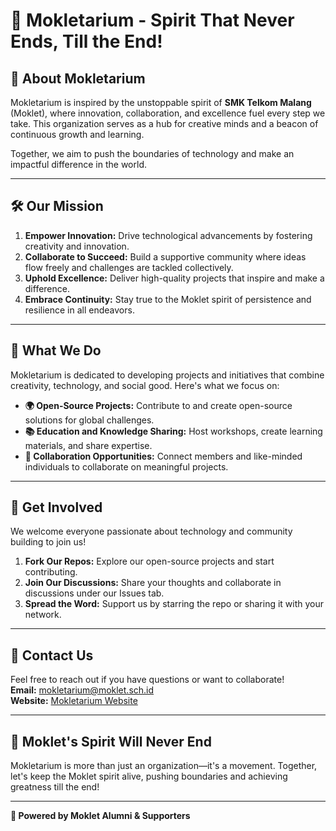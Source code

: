 # 🌟 Mokletarium - Spirit That Never Ends, Till the End! 


## 🌠 About Mokletarium

Mokletarium is inspired by the unstoppable spirit of **SMK Telkom Malang** (Moklet), where innovation, collaboration, and excellence fuel every step we take. This organization serves as a hub for creative minds and a beacon of continuous growth and learning.  

Together, we aim to push the boundaries of technology and make an impactful difference in the world.

---

## 🛠️ Our Mission

1. **Empower Innovation:** Drive technological advancements by fostering creativity and innovation.  
2. **Collaborate to Succeed:** Build a supportive community where ideas flow freely and challenges are tackled collectively.  
3. **Uphold Excellence:** Deliver high-quality projects that inspire and make a difference.  
4. **Embrace Continuity:** Stay true to the Moklet spirit of persistence and resilience in all endeavors.

---

## 🚀 What We Do

Mokletarium is dedicated to developing projects and initiatives that combine creativity, technology, and social good. Here's what we focus on:  

- **🌍 Open-Source Projects:** Contribute to and create open-source solutions for global challenges.  
- **📚 Education and Knowledge Sharing:** Host workshops, create learning materials, and share expertise.  
- **🤝 Collaboration Opportunities:** Connect members and like-minded individuals to collaborate on meaningful projects.  

---

## 📌 Get Involved

We welcome everyone passionate about technology and community building to join us!  

1. **Fork Our Repos:** Explore our open-source projects and start contributing.  
2. **Join Our Discussions:** Share your thoughts and collaborate in discussions under our Issues tab.  
3. **Spread the Word:** Support us by starring the repo or sharing it with your network.  

---

## 🤝 Contact Us

Feel free to reach out if you have questions or want to collaborate!  
**Email:** [mokletarium@moklet.sch.id](mailto:mokletarium@moklet.sch.id)  
**Website:** [Mokletarium Website](https://moklet.sch.id)  

---

## 🌟 Moklet's Spirit Will Never End

Mokletarium is more than just an organization—it's a movement. Together, let's keep the Moklet spirit alive, pushing boundaries and achieving greatness till the end!  


---

**🌌 Powered by Moklet Alumni & Supporters**
